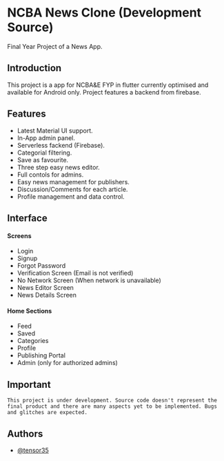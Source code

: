 
# NCBA News Clone (Development Source)

Final Year Project of a News App.



## Introduction

This project is a app for NCBA&E FYP in flutter currently optimised and available for Android only. Project features a backend from firebase.

## Features
- Latest Material UI support.
- In-App admin panel.
- Serverless fackend (Firebase).
- Categorial filtering.
- Save as favourite.
- Three step easy news editor.
- Full contols for admins.
- Easy news management for publishers.
- Discussion/Comments for each article.
- Profile management and data control.



## Interface

#### Screens
- Login
- Signup
- Forgot Password
- Verification Screen (Email is not verified)
- No Network Screen (When network is unavailable)
- News Editor Screen
- News Details Screen

#### Home Sections
- Feed
- Saved
- Categories
- Profile
- Publishing Portal
- Admin (only for authorized admins)
## Important

``` This project is under development. Source code doesn't represent the final product and there are many aspects yet to be implemented. Bugs and glitches are expected. ```
## Authors

- [@tensor35](https://www.github.com/tensor35)

